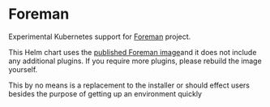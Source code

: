 # Foreman

Experimental Kubernetes support for [Foreman](https://theforeman.org) project.

This Helm chart uses the [published Foreman image](https://quay.io/repository/foreman/foreman)and it does not include any additional plugins. If you require more plugins, please rebuild the image yourself.

This by no means is a replacement to the installer or should effect users besides the purpose of getting up an environment quickly
